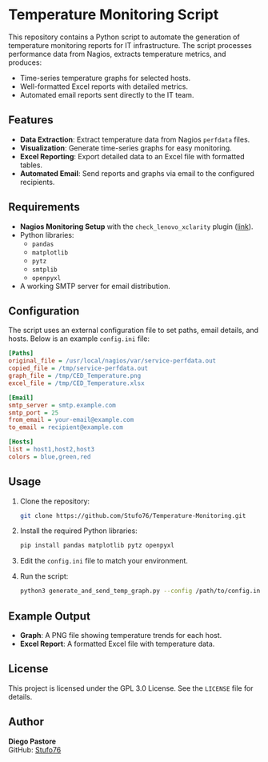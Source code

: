 # Temperature Monitoring Script

This repository contains a Python script to automate the generation of temperature monitoring reports for IT infrastructure. The script processes performance data from Nagios, extracts temperature metrics, and produces:

- Time-series temperature graphs for selected hosts.
- Well-formatted Excel reports with detailed metrics.
- Automated email reports sent directly to the IT team.

## Features
- **Data Extraction**: Extract temperature data from Nagios `perfdata` files.
- **Visualization**: Generate time-series graphs for easy monitoring.
- **Excel Reporting**: Export detailed data to an Excel file with formatted tables.
- **Automated Email**: Send reports and graphs via email to the configured recipients.

## Requirements
- **Nagios Monitoring Setup** with the `check_lenovo_xclarity` plugin ([link](https://github.com/nickjeffrey/check_lenovo_xclarity)).
- Python libraries:
  - `pandas`
  - `matplotlib`
  - `pytz`
  - `smtplib`
  - `openpyxl`
- A working SMTP server for email distribution.

## Configuration
The script uses an external configuration file to set paths, email details, and hosts. Below is an example `config.ini` file:

```ini
[Paths]
original_file = /usr/local/nagios/var/service-perfdata.out
copied_file = /tmp/service-perfdata.out
graph_file = /tmp/CED_Temperature.png
excel_file = /tmp/CED_Temperature.xlsx

[Email]
smtp_server = smtp.example.com
smtp_port = 25
from_email = your-email@example.com
to_email = recipient@example.com

[Hosts]
list = host1,host2,host3
colors = blue,green,red
```

## Usage
1. Clone the repository:
   ```bash
   git clone https://github.com/Stufo76/Temperature-Monitoring.git
   ```

2. Install the required Python libraries:
   ```bash
   pip install pandas matplotlib pytz openpyxl
   ```

3. Edit the `config.ini` file to match your environment.

4. Run the script:
   ```bash
   python3 generate_and_send_temp_graph.py --config /path/to/config.ini
   ```

## Example Output
- **Graph**: A PNG file showing temperature trends for each host.
- **Excel Report**: A formatted Excel file with temperature data.

## License
This project is licensed under the GPL 3.0 License. See the `LICENSE` file for details.

## Author
**Diego Pastore**  
GitHub: [Stufo76](https://github.com/Stufo76)
